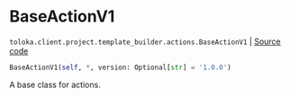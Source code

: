 # BaseActionV1
`toloka.client.project.template_builder.actions.BaseActionV1` | [Source code](https://github.com/Toloka/toloka-kit/blob/v1.2.0.post1/src/client/project/template_builder/actions.py#L26)

```python
BaseActionV1(self, *, version: Optional[str] = '1.0.0')
```

A base class for actions.

